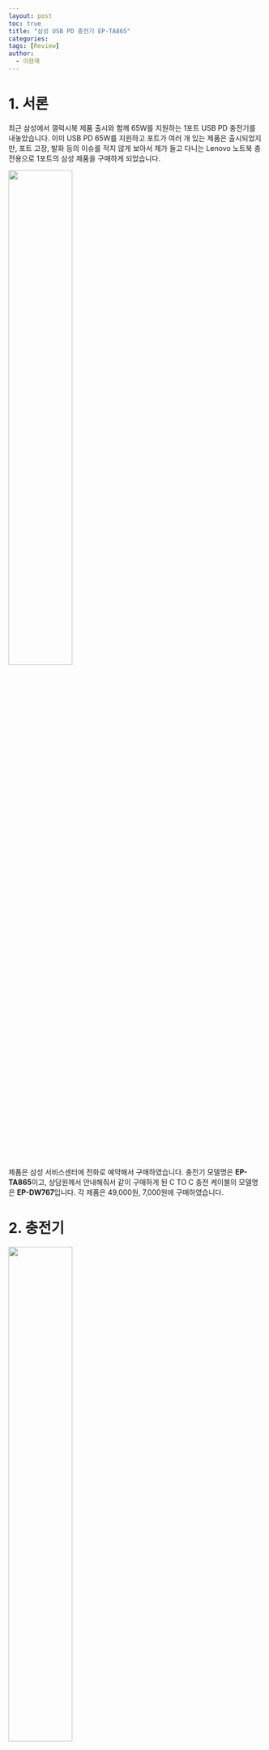 ```yaml
---
layout: post
toc: true
title: "삼성 USB PD 충전기 EP-TA865"
categories: 
tags: [Review]
author:
  - 이현재
---
```


# 1. 서론
최근 삼성에서 갤럭시북 제품 출시와 함께 65W를 지원하는 1포트 USB PD 충전기를 내놓았습니다.
이미 USB PD 65W를 지원하고 포트가 여러 개 있는 제품은 출시되었지만,
포트 고장, 발화 등의 이슈를 적지 않게 보아서 제가 들고 다니는 Lenovo 노트북 충전용으로 1포트의 삼성 제품을 구매하게 되었습니다.
<br>

<img src="https://dlguswo333.github.io/img/2021-07-09-samsung-usb-pd-ep-ta865/0.jpg" width="50%" />
<br>

제품은 삼성 서비스센터에 전화로 예약해서 구매하였습니다. 충전기 모델명은 **EP-TA865**이고,
상담원께서 안내해줘서 같이 구매하게 된 C TO C 충전 케이블의 모델명은 **EP-DW767**입니다.
각 제품은 49,000원, 7,000원에 구매하였습니다.
<br>

# 2. 충전기
<img src="https://dlguswo333.github.io/img/2021-07-09-samsung-usb-pd-ep-ta865/1.jpg" width="50%" />
<br>

구매한 **EP-TA865** 충전기입니다. 시중의 대다수의 타 제품들과 달리 접지가 지원된다는 것이 장점입니다.
USB PD와 PPS, 그리고 최대 65W를 출력한다고 적혀 있습니다.

# 3. 케이블
<img src="https://dlguswo333.github.io/img/2021-07-09-samsung-usb-pd-ep-ta865/2.jpg" width="50%" />
<br>

같이 구매한 충전용 케이블 **EP-DW767** 제품입니다. 길이는 1.8m 쯤 되며 인터넷에서 찾아보니 최대 3A의 전류를 출력할 수 있어 보입니다.
<br>

# 4. 충전
<img src="https://dlguswo333.github.io/img/2021-07-09-samsung-usb-pd-ep-ta865/0.jpg" width="50%" />
<br>

보유하고 있는 Lenovo ThinkPad E15 Gen2 AMD 제품에 연결을 해보았습니다.
충전기 스펙 상으로는 65W를 지원하지만 충전 케이블이 3A까지만 지원을 해서 60W의 속도로 충전됩니다.
충전기 최대의 속도를 내고 싶으신 분들은 따로 65W 이상을 지원하는 케이블을 찾아보시는 게 좋습니다.
<br>

# 5. 무게
충전기를 구매하게 된 가장 큰 이유입니다. E15 노트북을 구매했을 때 딸려 온 충전기가
케이블까지 포함하면 380g의 무게로 가지고 다니기가 불편했습니다. 
구매한 삼성 제품의 무게를 인터넷에서 찾기 힘들어
저울로 측정해 보았습니다.<br>
엄밀히 말하면 그램은 질량 단위지만 질량은 입에 잘 안 달라 붙으니 무게라 하겠습니다.
<br>

<img src=https://dlguswo333.github.io/img/2021-07-09-samsung-usb-pd-ep-ta865/3.jpg width="50%" />
<br>

충전기 본체의 무게는 150g 정도입니다. 재미있는 점이 충전기 크기에 비해 무게가 꽤 나가서 들었을 때 묵직한 감이 있습니다.
<br>

<img src=https://dlguswo333.github.io/img/2021-07-09-samsung-usb-pd-ep-ta865/4.jpg width="50%" />
<br>

케이블은 40g으로 측정됩니다.
<br>

<img src=https://dlguswo333.github.io/img/2021-07-09-samsung-usb-pd-ep-ta865/5.jpg width="50%" />
<br>

150g + 40g 해서 총 무게는 190g입니다. 기존의 충전기의 절반의 무게입니다.
<br>
